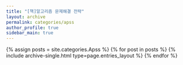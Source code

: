 ```yaml
---
title: "[책]알고리즘 문제해결 전략"
layout: archive
permalink: categories/apss
author_profile: true
sidebar_main: true
---
```


{% assign posts = site.categories.Apss %}
{% for post in posts %} {% include archive-single.html type=page.entries_layout %} {% endfor %}